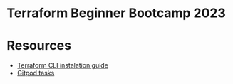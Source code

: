 # Terraform Beginner Bootcamp 2023

# Resources

- [Terraform CLI instalation guide](https://developer.hashicorp.com/terraform/tutorials/aws-get-started/install-cli)
- [Gitpod tasks](https://www.gitpod.io/docs/configure/workspaces/tasks)
